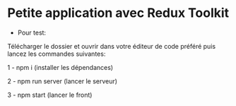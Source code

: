 # Petite application avec Redux Toolkit

- Pour test:

Télécharger le dossier et ouvrir dans votre éditeur de code préféré puis lancez les commandes suivantes:

1 - npm i (installer les dépendances)

2 - npm run server (lancer le serveur)

3 - npm start (lancer le front)
